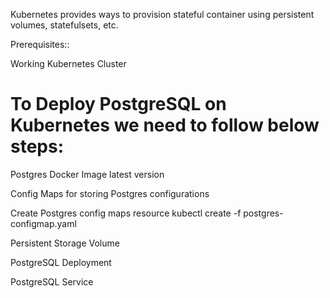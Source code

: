 Kubernetes provides ways to provision stateful container using persistent volumes, statefulsets, etc.

Prerequisites::

Working Kubernetes Cluster

# To Deploy PostgreSQL on Kubernetes we need to follow below steps:

Postgres Docker Image latest version

Config Maps for storing Postgres configurations

Create Postgres config maps resource
  kubectl create -f postgres-configmap.yaml 
  
Persistent Storage Volume

PostgreSQL Deployment

PostgreSQL Service

